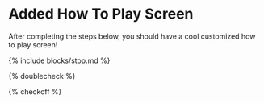 # Added How To Play Screen

After completing the steps below, you should have a cool customized how to play screen!

{% include blocks/stop.md %}

{% doublecheck %}

{% checkoff %}
